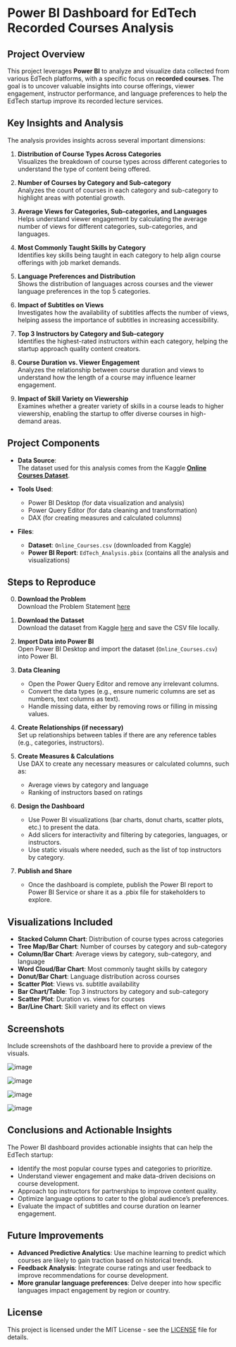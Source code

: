 # Power BI Dashboard for EdTech Recorded Courses Analysis

## Project Overview
This project leverages **Power BI** to analyze and visualize data collected from various EdTech platforms, with a specific focus on **recorded courses**. The goal is to uncover valuable insights into course offerings, viewer engagement, instructor performance, and language preferences to help the EdTech startup improve its recorded lecture services.

## Key Insights and Analysis
The analysis provides insights across several important dimensions:

1. **Distribution of Course Types Across Categories**  
   Visualizes the breakdown of course types across different categories to understand the type of content being offered.

2. **Number of Courses by Category and Sub-category**  
   Analyzes the count of courses in each category and sub-category to highlight areas with potential growth.

3. **Average Views for Categories, Sub-categories, and Languages**  
   Helps understand viewer engagement by calculating the average number of views for different categories, sub-categories, and languages.

4. **Most Commonly Taught Skills by Category**  
   Identifies key skills being taught in each category to help align course offerings with job market demands.

5. **Language Preferences and Distribution**  
   Shows the distribution of languages across courses and the viewer language preferences in the top 5 categories.

6. **Impact of Subtitles on Views**  
   Investigates how the availability of subtitles affects the number of views, helping assess the importance of subtitles in increasing accessibility.

7. **Top 3 Instructors by Category and Sub-category**  
   Identifies the highest-rated instructors within each category, helping the startup approach quality content creators.

8. **Course Duration vs. Viewer Engagement**  
   Analyzes the relationship between course duration and views to understand how the length of a course may influence learner engagement.

9. **Impact of Skill Variety on Viewership**  
   Examines whether a greater variety of skills in a course leads to higher viewership, enabling the startup to offer diverse courses in high-demand areas.

## Project Components

- **Data Source**:  
  The dataset used for this analysis comes from the Kaggle **[Online Courses Dataset](https://www.kaggle.com/datasets/khaledatef1/online-courses?select=Online_Courses.csv)**.

- **Tools Used**:  
  - Power BI Desktop (for data visualization and analysis)
  - Power Query Editor (for data cleaning and transformation)
  - DAX (for creating measures and calculated columns)

- **Files**:  
  - **Dataset**: `Online_Courses.csv` (downloaded from Kaggle)
  - **Power BI Report**: `EdTech_Analysis.pbix` (contains all the analysis and visualizations)

## Steps to Reproduce
0. **Download the Problem**  
   Download the Problem Statement [here](https://docs.google.com/document/d/1Ts4UZ3bapfSJXeGBKhIf0CKq6OFty6TrXlrCw3wsfjw/edit?tab=t.0)

1. **Download the Dataset**  
   Download the dataset from Kaggle [here](https://www.kaggle.com/datasets/khaledatef1/online-courses?select=Online_Courses.csv) and save the CSV file locally.

2. **Import Data into Power BI**  
   Open Power BI Desktop and import the dataset (`Online_Courses.csv`) into Power BI.

3. **Data Cleaning**  
   - Open the Power Query Editor and remove any irrelevant columns.
   - Convert the data types (e.g., ensure numeric columns are set as numbers, text columns as text).
   - Handle missing data, either by removing rows or filling in missing values.

4. **Create Relationships (if necessary)**  
   Set up relationships between tables if there are any reference tables (e.g., categories, instructors).

5. **Create Measures & Calculations**  
   Use DAX to create any necessary measures or calculated columns, such as:
   - Average views by category and language
   - Ranking of instructors based on ratings

6. **Design the Dashboard**  
   - Use Power BI visualizations (bar charts, donut charts, scatter plots, etc.) to present the data.
   - Add slicers for interactivity and filtering by categories, languages, or instructors.
   - Use static visuals where needed, such as the list of top instructors by category.

7. **Publish and Share**  
   - Once the dashboard is complete, publish the Power BI report to Power BI Service or share it as a .pbix file for stakeholders to explore.

## Visualizations Included
- **Stacked Column Chart**: Distribution of course types across categories
- **Tree Map/Bar Chart**: Number of courses by category and sub-category
- **Column/Bar Chart**: Average views by category, sub-category, and language
- **Word Cloud/Bar Chart**: Most commonly taught skills by category
- **Donut/Bar Chart**: Language distribution across courses
- **Scatter Plot**: Views vs. subtitle availability
- **Bar Chart/Table**: Top 3 instructors by category and sub-category
- **Scatter Plot**: Duration vs. views for courses
- **Bar/Line Chart**: Skill variety and its effect on views

## Screenshots
Include screenshots of the dashboard here to provide a preview of the visuals.

![image](https://github.com/user-attachments/assets/339f3c70-8984-4281-8387-e0d0cf7f6733)

![image](https://github.com/user-attachments/assets/5b9f9692-10e8-490a-8780-d88786ddb497)

![image](https://github.com/user-attachments/assets/c751f521-b841-4ba4-9942-b43324b104b4)

![image](https://github.com/user-attachments/assets/60debb15-2893-4f13-9894-0601cfa75276)



## Conclusions and Actionable Insights
The Power BI dashboard provides actionable insights that can help the EdTech startup:
- Identify the most popular course types and categories to prioritize.
- Understand viewer engagement and make data-driven decisions on course development.
- Approach top instructors for partnerships to improve content quality.
- Optimize language options to cater to the global audience’s preferences.
- Evaluate the impact of subtitles and course duration on learner engagement.

## Future Improvements
- **Advanced Predictive Analytics**: Use machine learning to predict which courses are likely to gain traction based on historical trends.
- **Feedback Analysis**: Integrate course ratings and user feedback to improve recommendations for course development.
- **More granular language preferences**: Delve deeper into how specific languages impact engagement by region or country.

## License
This project is licensed under the MIT License - see the [LICENSE](LICENSE) file for details.
